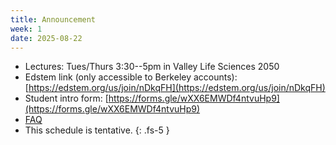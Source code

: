 ```yaml
---
title: Announcement
week: 1
date: 2025-08-22
---
```

- Lectures: Tues/Thurs 3:30--5pm in Valley Life Sciences 2050
- Edstem link (only accessible to Berkeley accounts): [https://edstem.org/us/join/nDkqFH](https://edstem.org/us/join/nDkqFH)
- Student intro form: [https://forms.gle/wXX6EMWDf4ntvuHp9](https://forms.gle/wXX6EMWDf4ntvuHp9)
- [FAQ](https://docs.google.com/document/d/1ZoGWGh8G9EWEUeUP4loPX6IVPi0B-Udj3S8p-uINYBo/edit?usp=sharing)
- This schedule is tentative.
{: .fs-5 }
